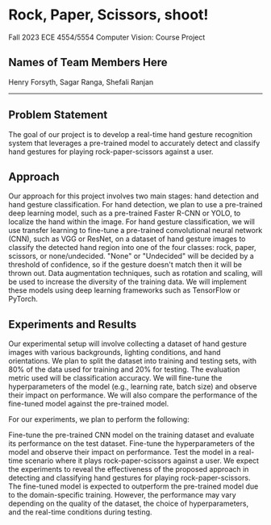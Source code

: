 # Rock, Paper, Scissors, shoot!
Fall 2023 ECE 4554/5554 Computer Vision: Course Project

## Names of Team Members Here
Henry Forsyth, Sagar Ranga, Shefali Ranjan

---


## Problem Statement
The goal of our project is to develop a real-time hand gesture recognition system that leverages a pre-trained model to accurately detect and classify hand gestures for playing rock-paper-scissors against a user.

## Approach
Our approach for this project involves two main stages: hand detection and hand gesture classification. For hand detection, we plan to use a pre-trained deep learning model, such as a pre-trained Faster R-CNN or YOLO, to localize the hand within the image. For hand gesture classification, we will use transfer learning to fine-tune a pre-trained convolutional neural network (CNN), such as VGG or ResNet, on a dataset of hand gesture images to classify the detected hand region into one of the four classes: rock, paper, scissors, or none/undecided. "None" or "Undecided" will be decided by a threshold of confidence, so if the gesture doesn't match then it will be thrown out. Data augmentation techniques, such as rotation and scaling, will be used to increase the diversity of the training data. We will implement these models using deep learning frameworks such as TensorFlow or PyTorch.

## Experiments and Results
Our experimental setup will involve collecting a dataset of hand gesture images with various backgrounds, lighting conditions, and hand orientations. We plan to split the dataset into training and testing sets, with 80% of the data used for training and 20% for testing. The evaluation metric used will be classification accuracy. We will fine-tune the hyperparameters of the model (e.g., learning rate, batch size) and observe their impact on performance. We will also compare the performance of the fine-tuned model against the pre-trained model.

For our experiments, we plan to perform the following:

Fine-tune the pre-trained CNN model on the training dataset and evaluate its performance on the test dataset.
Fine-tune the hyperparameters of the model and observe their impact on performance.
Test the model in a real-time scenario where it plays rock-paper-scissors against a user.
We expect the experiments to reveal the effectiveness of the proposed approach in detecting and classifying hand gestures for playing rock-paper-scissors. The fine-tuned model is expected to outperform the pre-trained model due to the domain-specific training. However, the performance may vary depending on the quality of the dataset, the choice of hyperparameters, and the real-time conditions during testing.
